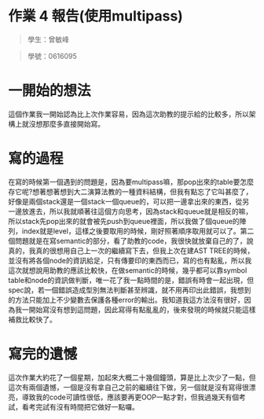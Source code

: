 # 作業 4 報告(使用multipass)

> 學生：曾敏峰

> 學號：0616095

# 一開始的想法

這個作業我一開始認為比上次作業容易，因為這次助教的提示給的比較多，所以架構上就沒想那麼多直接開始寫。

# 寫的過程

在寫的時候第一個遇到的問題是，因為要multipass嘛，那pop出來的table要怎麼存它呢?想著想著想到大二演算法教的一種資料結構，但我有點忘了它叫甚麼了，好像是兩個stack還是一個stack一個queue的，可以把一邊拿出來的東西，從另一邊放進去，所以我就順著往這個方向思考，因為stack和queue就是相反的嘛，所以stack先pop出來的就會被先push到queue裡面，所以我做了個queue的陣列，index就是level，這樣之後要取用的時候，剛好照著順序取用就可以了。第二個問題就是在寫semantic的部分，看了助教的code，我很快就放棄自己的了，說真的，我真的很想用自己上一次的繼續寫下去，但我上次在建AST TREE的時候，並沒有將各個node的資訊給足，只有傳要印的東西而已，寫的也有點亂，所以我這次就想說用助教的應該比較快，在做semantic的時候，幾乎都可以靠symbol table和node的資訊做判斷，唯一花了我一點時間的是，錯誤有時會一起出現，但spec說，若一個錯誤造成型別無法判斷甚至辨識，就不用再印出此錯誤，我想到的方法只能加上不少變數去保護各種error的輸出。我知道我這方法沒有很好，因為我一開始寫沒有想到這問題，因此寫得有點亂亂的，後來發現的時候就只能這樣補救比較快了。

# 寫完的遺憾

這次作業大約花了一個星期，加起來大概二十幾個鐘頭，算是比上次少了一點，但這次有兩個遺憾，一個是沒有拿自己之前的繼續往下做，另一個就是沒有寫得很漂亮，導致我的code可讀性很低，應該要再更OOP一點才對，但我過幾天有個考試，看考完試有沒有時間把它做好一點囉。


